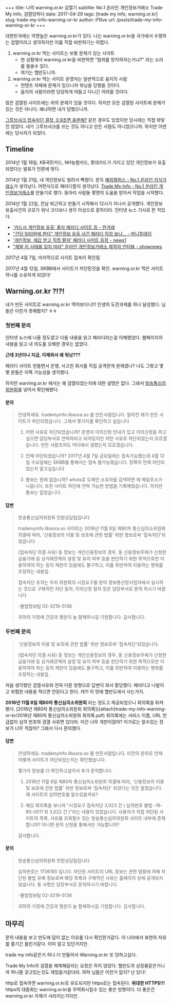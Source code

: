 +++
title: 나의 warning.or.kr 검열기
subtitle: No.1 온라인 개인정보거래소 Trade My Info, 검열당하다
date: 2017-04-29
tags: [trade my info, warning.or.kr]
slug: trade-my-info-warning-or-kr
author: if1live
url: /posts/trade-my-info-warning-or-kr
+++

대한민국에는 악명높은 warning.or.kr가 있다.
나는 warning.or.kr을 국가에서 수행하는 검열이라고 생각하지만 이를 직접 비판하기는 어렵다.

1. warning.or.kr 먹는 사이트는 보통 문제가 있는 사이트
   * 현 상황에서 warning.or.kr을 비판하면 "범죄를 방치하자는거냐?" 라는 소리를 들을수 있다.
   * 여기는 헬반도니까.
2. warning.or.kr 먹는 사이트 운영자는 일반적으로 음지의 사람
   * 컨텐츠 자체에 문제가 있으니까 워닝을 당했을 것이다.
   * 음지의 사람이라면 당당하게 떠들고 다니긴 어려울 것이다.

많은 검열된 사이트에는 위의 문제가 있을 것이다.
하지만 모든 검열된 사이트에 문제가 있는 것은 아니다.
왜냐하면 내가 당했으니까.

[그루브샤크 접속차단 결정, 0.9초면 충분해?](http://www.bloter.net/archives/179524)
같은 경우도 있었지만 당시에는 직접 와닿진 않았다.
내가 그루브샤크를 쓰는 것도 아니고 만든 사람도 아니었으니까.
하지만 이번에는 당사자가 되었다.

## Timeline

2014년 1월 18일, KB국민카드, NH농협카드, 롯데카드가 가지고 있던 개인정보가 유출되었다는 발표가 언론에 떳다.

2014년 1월 21일, 내 개인정보도 털려서 빡쳤다. 문득 [해피캠퍼스 - No.1 온라인 지식거래소][happy-campus]가 생각났다.
어떤식으로 패러디할지 생각났다. [Trade My Info - No.1 온라인 개인정보거래소][trade-my-info]를 만들기로 했다.
동아리 사람들 몇명의 도움을 받아서 작업을 시작했다.

2014년 1월 22일, 전날 퇴근하고 만들기 시작해서 12시가 지나서 공개했다.
개인정보 유출사건의 규모가 워낙 크다보니 생각 이상으로 흥하더라.
인터넷 뉴스 기사로 뜬 적있다.

* ['카드사 개인정보 유출' 풍자 패러디 사이트 등 - 한겨레](http://www.hani.co.kr/arti/economy/economy_general/621100.html)
* ["건당 500원에 판다" 개인정보 유출 사건 패러디 직접 보니... - 머니투데이](http://news.mt.co.kr/mtview.php?no=2014012315375980624&outlink=1&ref=)
* ['개인정보, 제값 받고 직접 팔자' 패러디 사이트 등장 - news1](http://news1.kr/articles/1510564)
* ["제발 이 사태를 잊지 마라" 온라인 개인정보거래소 제작자 인터뷰 - shownews](http://slownews.kr/18420)

2017년 4월 7일, 마지막으로 사이트 접속이 확인됨

2017년 4월 12일, SKBB에서 사이트가 차단된것을 확인. warning.or.kr 먹은 사이트 하나를 소유하게 되었다!


## Warning.or.kr ?!?!

내가 만든 사이트로 warning.or.kr 먹어보다니!!!
인생의 도전과제를 하나 달성했다.
님들은 이런거 못해봤지? ㅎㅎ

### 첫번째 문의

인터넷 뉴스에 나올 정도였고 다들 내용을 읽고 패러디라는걸 이해했었다.
웹페이지의 내용을 읽고 내 의도를 오해한 경우는 없었다.

**근데 3년이나 지금, 이제와서 왜 워닝???**

패러디 사이트 만들면서 은행, 사고친 회사를 직접 공격한게 문제였나?
나도 그렇고 몇몇 분들은 이쪽 가능성을 생각했다.

하지만 warning.or.kr 에서는 왜 검열되었는지에 대한 설명은 없다.
그래서 [방송통심의위원회][kocsc]를 넣어서 확인해봤다.

#### 문의

> 안녕하세요.
> trademyinfo.libsora.so 를 만든사람입니다. 얼마전 제가 만든 사이트가 차단되었습니다. 그래서 몇가지를 확인하고 싶습니다
>
> 1. 어떤 사유로 차단되었습니까?
> 운영자 이의신청 안내가 있고 이의신청을 하고싶으면 담당부서로 연락하라고 되어있지만 어떤 사유로 차단되었는지 모르겠습니다. 만든 사람조차도 어디에서 걸렸는지 모르겠습니다.
>
> 2. 언제 차단되었습니까?
> 2017년 4월 7일 금요일에는 접속가능했는데 4월 12일 수요일에는 SKBB를 통해서는 접속 불가능했습니다. 정확히 언제 차단되었는지 알고싶습니다
>
> 3. 통보는 원래 없습니까?
> whois로 도메인 소유자를 검색하면 제 메일주소가 나옵니다. 또한 사이트 하단에 연락 가능한 방법을 기록해뒀습니다. 하지만 통보는 없었습니다.

#### 답변

> 방송통신심의위원회 민원상담팀입니다
>
> trademyinfo.libsora.so 사이트는 2016년 11월 8일 제80차 통신심의소위원회 의결에 따라, '신용정보의 이용 및 보호에 관한 법률' 위반 정보로써 '접속차단'되었습니다.
>
> (접속차단 의결 사유)
> 동 정보는 개인신용정보의 경우, 동 신용정보주체가 신청한 금융거래 등 상거래관계의 설정 및 유지 여부 등을 판단하기 위한 목적으로만 이용하여야 하는 등의 제한이 있음에도 불구하고, 이를 위반하여 이용하는 행위를 조장하는 내용임.
>
> 접속차단 조치는 우리 위원회의 시정요구를 받아 정보통신망사업자에서 실시하는 것으로 구체적인 차단 일자, 이의신청 절차 등은 담당부서로 문의 하시기 바랍니다
>
> -불법정보팀 02-3219-5136
>
> 귀하의 가정에 건강과 행운이 늘 함께하시길 기원합니다.
> 감사합니다.

### 두번째 문의

> '신용정보의 이용 및 보호에 관한 법률' 위반 정보로써 '접속차단'되었습니다.
>
> (접속차단 의결 사유)
> 동 정보는 개인신용정보의 경우, 동 신용정보주체가 신청한 금융거래 등 상거래관계의 설정 및 유지 여부 등을 판단하기 위한 목적으로만 이용하여야 하는 등의 제한이 있음에도 불구하고, 이를 위반하여 이용하는 행위를 조장하는 내용임.

처음 생각했던 검열사유와 전혀 다른 방향으로 답변이 와서 황당했다.
패러디고 나발이고 위험한 내용을 적으면 안된다고 한다.
캬!!! 이 맛에 헬반도에서 사는거지.

**2016년 11월 8일 제80차 통신심의소위원회** 라는 정도고 제공되었으니 회의록을 뒤져봤다.
[2016년 제80차 통신심의소위원회 회의록]({attach}trade-my-info-warning-or-kr/2016년 제80차 통신심의소위원회 회의록.pdf)
회의록에는 서비스 이름, URL 언급없이 심의 번호와 검열 사유면 있더라.
이건 너무 개판이잖아? 이거로는 알수있는 정보가 너무 적잖아? 그래서 다시 문의했다.

#### 답변

> 안녕하세요.
> trademyinfo.libsora.so 를 만든사람입니다. 이전의 문의로 언제 어떻게 사이트가 차단되었는지는 확인했습니다.
>
> 몇가지 정보를 더 확인하고싶어서 추가 문의합니다.
>
> 1. 2016년 11월 8일 제80차 통신심의소위원회 의결에 따라, '신용정보의 이용 및 보호에 관한 법률' 위반 정보로써 '접속차단' 되었다는 것은 알겠습니다. 제 사이트의 심의번호를 알수있을까요?
>
> 2. 해당 회의록을 보니까 "시정요구 접속차단 3,023 건 ( 심의번호 불법 -16-80-0011 외 3,022 건 )"라는 내용이 있었습니다. 사용자가 직접 차단된 사이트의 목록, 사유를 조회할수 있는 방송통신심의위원회 사이트 내부에 존재합니까? 아니면 문의 신청을 통해서만 가능합니까?
>
> 감사합니다.

#### 문의

> 방송통신심의위원회 민원상담팀입니다
>
> 심의번호는 1736185 입니다. 차단된 사이트의 URL 정보는 관련 법령에 의해 차단된 불법 유해 정보로써 해당 목록과 구체적인 사유는 홈페이지 상에 공개되지 않습니다. 동 사항은 담당부서로 문의하시기 바랍니다.
>
>-불법정보팀 02-3219-5136
>
> 귀하의 가정에 건강과 행운이 늘 함께하시길 기원합니다.
> 감사합니다.


## 마무리

문의 내용을 보고 반도에 답이 없는 이유를 다시 확인한거같다.
이 나라에서 표현의 자유를 즐기긴 틀린거같다.
이미 알고 있던거지만.

trade my info같은거 하나 더 만들어서 Warning.or.kr 또 당하고싶다.

Trade My Info의 검열을 해제해달라는 요청은 하지 않았다.
헬반도의 상징물같은거니까 하나쯤 갖고있는것도 재밌을거같더라.
하하 님들은 이런거 없지? 난 있다!

http로 접속하면 warning.or.kr로 유도되지만 https로는 접속된다.
**위대한 HTTPS!!!**
https의 대중화는 warning.or.kr을 무력화시킬수 있는 좋은 방향이다.
더 좋은건 warning.or.kr 자체가 사라지는거지만.


[trade-my-info]: https://trademyinfo.libsora.so/
[kocsc]: http://kocsc.or.kr/
[happy-campus]: http://www.happycampus.com/
